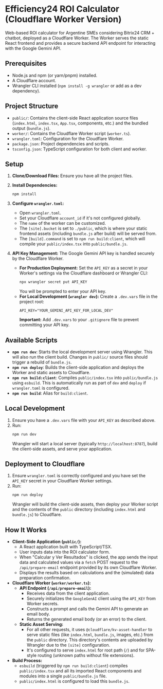 # Efficiency24 ROI Calculator (Cloudflare Worker Version)

Web-based ROI calculator for Argentine SMEs considering Bitrix24 CRM + chatbot, deployed as a Cloudflare Worker. The Worker serves the static React frontend and provides a secure backend API endpoint for interacting with the Google Gemini API.

## Prerequisites

*   Node.js and npm (or yarn/pnpm) installed.
*   A Cloudflare account.
*   Wrangler CLI installed (`npm install -g wrangler` or add as a dev dependency).

## Project Structure

*   `public/`: Contains the client-side React application source files (`index.html`, `index.tsx`, `App.tsx`, components, etc.) and the bundled output (`bundle.js`).
*   `worker/`: Contains the Cloudflare Worker script (`worker.ts`).
*   `wrangler.toml`: Configuration for the Cloudflare Worker.
*   `package.json`: Project dependencies and scripts.
*   `tsconfig.json`: TypeScript configuration for both client and worker.

## Setup

1.  **Clone/Download Files:**
    Ensure you have all the project files.

2.  **Install Dependencies:**
    ```bash
    npm install
    ```

3.  **Configure `wrangler.toml`:**
    *   Open `wrangler.toml`.
    *   Set your Cloudflare `account_id` if it's not configured globally.
    *   The `name` of the worker can be customized.
    *   The `[site].bucket` is set to `./public`, which is where your static frontend assets (including `bundle.js` after build) will be served from.
    *   The `[build].command` is set to `npm run build:client`, which will compile your `public/index.tsx` into `public/bundle.js`.

4.  **API Key Management:**
    The Google Gemini API key is handled securely by the Cloudflare Worker.
    *   **For Production Deployment:** Set the `API_KEY` as a secret in your Worker's settings via the Cloudflare dashboard or Wrangler CLI:
        ```bash
        npx wrangler secret put API_KEY
        ```
        You will be prompted to enter your API key.
    *   **For Local Development (`wrangler dev`):** Create a `.dev.vars` file in the project root:
        ```
        API_KEY="YOUR_GEMINI_API_KEY_FOR_LOCAL_DEV"
        ```
        **Important:** Add `.dev.vars` to your `.gitignore` file to prevent committing your API key.

## Available Scripts

*   **`npm run dev`**: Starts the local development server using Wrangler. This will also run the client build. Changes in `public/` source files should trigger a rebuild of `bundle.js`.
*   **`npm run deploy`**: Builds the client-side application and deploys the Worker and static assets to Cloudflare.
*   **`npm run build:client`**: Compiles `public/index.tsx` into `public/bundle.js` using `esbuild`. This is automatically run as part of `dev` and `deploy` if `wrangler.toml` is configured.
*   **`npm run build`**: Alias for `build:client`.

## Local Development

1.  Ensure you have a `.dev.vars` file with your `API_KEY` as described above.
2.  Run:
    ```bash
    npm run dev
    ```
    Wrangler will start a local server (typically `http://localhost:8787`), build the client-side assets, and serve your application.

## Deployment to Cloudflare

1.  Ensure `wrangler.toml` is correctly configured and you have set the `API_KEY` secret in your Cloudflare Worker settings.
2.  Run:
    ```bash
    npm run deploy
    ```
    Wrangler will build the client-side assets, then deploy your Worker script and the contents of the `public` directory (including `index.html` and `bundle.js`) to Cloudflare.

## How It Works

*   **Client-Side Application (`public/`):**
    *   A React application built with TypeScript/TSX.
    *   User inputs data into the ROI calculator form.
    *   When "Calcular y Ver Resultados" is clicked, the app sends the input data and calculated values via a `fetch` POST request to the `/api/prepare-email` endpoint provided by its own Cloudflare Worker.
    *   Displays the results based on calculations and the (simulated) data preparation confirmation.
*   **Cloudflare Worker (`worker/worker.ts`):**
    *   **API Endpoint (`/api/prepare-email`):**
        *   Receives data from the client application.
        *   Securely initializes the `GoogleGenAI` client using the `API_KEY` from Worker secrets.
        *   Constructs a prompt and calls the Gemini API to generate an email body.
        *   Returns the generated email body (or an error) to the client.
    *   **Static Asset Serving:**
        *   For all other requests, it uses `@cloudflare/kv-asset-handler` to serve static files (like `index.html`, `bundle.js`, images, etc.) from the `public` directory. This directory's contents are uploaded by Wrangler due to the `[site]` configuration.
        *   It's configured to serve `index.html` for root path (`/`) and for SPA-style routing (unknown paths without file extensions).
*   **Build Process:**
    *   `esbuild` (triggered by `npm run build:client`) compiles `public/index.tsx` and all its imported React components and modules into a single `public/bundle.js` file.
    *   `public/index.html` is configured to load this `bundle.js`.
